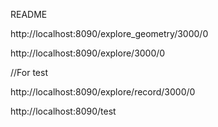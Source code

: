 README

http://localhost:8090/explore_geometry/3000/0

http://localhost:8090/explore/3000/0

//For test

http://localhost:8090/explore/record/3000/0

http://localhost:8090/test